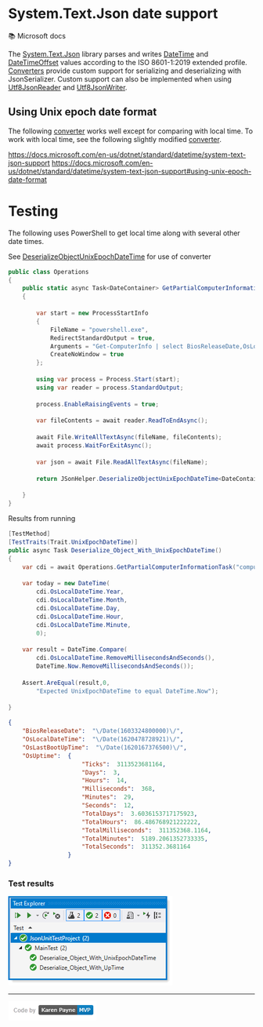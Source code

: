 # System.Text.Json date support

:books: Microsoft docs

The [System.Text.Json](https://docs.microsoft.com/en-us/dotnet/api/system.text.json?view=net-5.0) library parses and writes [DateTime](https://docs.microsoft.com/en-us/dotnet/api/system.datetime?view=net-5.0) and [DateTimeOffset](https://docs.microsoft.com/en-us/dotnet/api/system.datetimeoffset?view=net-5.0) values according to the ISO 8601-1:2019 extended profile. [Converters](https://docs.microsoft.com/en-us/dotnet/api/system.text.json.serialization.jsonconverter-1?view=net-5.0) provide custom support for serializing and deserializing with JsonSerializer. Custom support can also be implemented when using [Utf8JsonReader](https://docs.microsoft.com/en-us/dotnet/api/system.text.json.utf8jsonreader?view=net-5.0) and [Utf8JsonWriter](https://docs.microsoft.com/en-us/dotnet/api/system.text.json.utf8jsonwriter?view=net-5.0).


## Using Unix epoch date format

The following [converter](https://docs.microsoft.com/en-us/dotnet/standard/datetime/system-text-json-support#using-unix-epoch-date-format) works well except for comparing with local time. To work with local time, see the following slightly modified [converter](https://github.com/karenpayneoregon/power-shell-process-cs/blob/master/PowerShellLibrary/Converters/UnixEpochLocalDateTimeConverter.cs#L19).


https://docs.microsoft.com/en-us/dotnet/standard/datetime/system-text-json-support
https://docs.microsoft.com/en-us/dotnet/standard/datetime/system-text-json-support#using-unix-epoch-date-format

# Testing

The following uses PowerShell to get local time along with several other date times.

See [DeserializeObjectUnixEpochDateTime](https://github.com/karenpayneoregon/power-shell-process-cs/blob/master/PowerShellLibrary/Classes/JSonHelper.cs#L27) for use of converter

```csharp
public class Operations
{
    public static async Task<DateContainer> GetPartialComputerInformationTask(string fileName)
    {

        var start = new ProcessStartInfo
        {
            FileName = "powershell.exe",
            RedirectStandardOutput = true,
            Arguments = "Get-ComputerInfo | select BiosReleaseDate,OsLocalDateTime,OsLastBootUpTime,OsUptime | ConvertTo-Json",
            CreateNoWindow = true
        };

        using var process = Process.Start(start);
        using var reader = process.StandardOutput;

        process.EnableRaisingEvents = true;

        var fileContents = await reader.ReadToEndAsync();

        await File.WriteAllTextAsync(fileName, fileContents);
        await process.WaitForExitAsync();

        var json = await File.ReadAllTextAsync(fileName);

        return JSonHelper.DeserializeObjectUnixEpochDateTime<DateContainer>(json);

    }
}
```
Results from running 

```csharp
[TestMethod]
[TestTraits(Trait.UnixEpochDateTime)]
public async Task Deserialize_Object_With_UnixEpochDateTime()
{
    var cdi = await Operations.GetPartialComputerInformationTask("computerDateInfo.json");

    var today = new DateTime(
        cdi.OsLocalDateTime.Year, 
        cdi.OsLocalDateTime.Month,
        cdi.OsLocalDateTime.Day, 
        cdi.OsLocalDateTime.Hour,
        cdi.OsLocalDateTime.Minute,
        0);

    var result = DateTime.Compare(
        cdi.OsLocalDateTime.RemoveMillisecondsAndSeconds(), 
        DateTime.Now.RemoveMillisecondsAndSeconds());
    
    Assert.AreEqual(result,0, 
        "Expected UnixEpochDateTime to equal DateTime.Now");

}
```


```json
{
    "BiosReleaseDate":  "\/Date(1603324800000)\/",
    "OsLocalDateTime":  "\/Date(1620478728921)\/",
    "OsLastBootUpTime":  "\/Date(1620167376500)\/",
    "OsUptime":  {
                     "Ticks":  3113523681164,
                     "Days":  3,
                     "Hours":  14,
                     "Milliseconds":  368,
                     "Minutes":  29,
                     "Seconds":  12,
                     "TotalDays":  3.6036153717175923,
                     "TotalHours":  86.486768921222222,
                     "TotalMilliseconds":  311352368.1164,
                     "TotalMinutes":  5189.2061352733335,
                     "TotalSeconds":  311352.3681164
                 }
}
```

### Test results

![**img**](assets/ts1.png)

---
![**img**](assets/kpmvp1.png)
